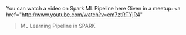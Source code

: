 You can watch a video on Spark ML Pipeline here Given in a meetup:
<a href="http://www.youtube.com/watch?v=em7ztRTYjR4"
>ML Learning Pipeline in SPARK</a>

